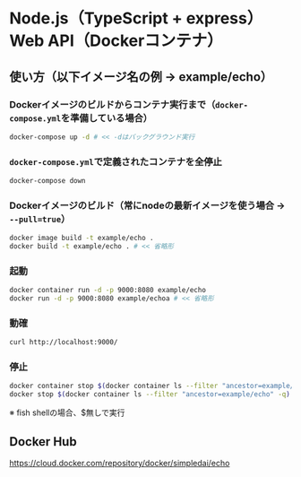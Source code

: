 # Node.js（TypeScript + express）Web API（Dockerコンテナ）

## 使い方（以下イメージ名の例 -> example/echo）

### Dockerイメージのビルドからコンテナ実行まで（`docker-compose.yml`を準備している場合）

```bash
docker-compose up -d # << -dはバックグラウンド実行
```

### `docker-compose.yml`で定義されたコンテナを全停止

```bash
docker-compose down
```

### Dockerイメージのビルド（常にnodeの最新イメージを使う場合 -> `--pull=true`）

```bash
docker image build -t example/echo .
docker build -t example/echo . # << 省略形
```

### 起動

```bash
docker container run -d -p 9000:8080 example/echo
docker run -d -p 9000:8080 example/echoa # << 省略形
```

### 動確

```bash
curl http://localhost:9000/
```

### 停止

```bash
docker container stop $(docker container ls --filter "ancestor=example/echo" -q)
docker stop $(docker container ls --filter "ancestor=example/echo" -q) # << 省略形
```

※ fish shellの場合、$無しで実行

## Docker Hub

<https://cloud.docker.com/repository/docker/simpledai/echo>

